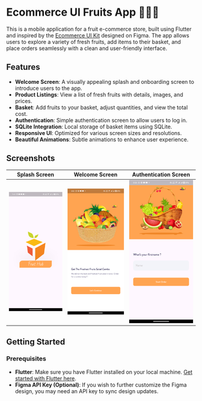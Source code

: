 # Ecommerce UI Fruits App 🍎🍌🍓

This is a mobile application for a fruit e-commerce store, built using Flutter and inspired by the [Ecommerce UI Kit](https://www.figma.com/design/8KG9uAt5CBr0sJ8MoDHwDr/Mobile-UI-Kit%3A-Ecommerce-(Community)?node-id=12-0&node-type=canvas&t=DSdJ4fwhXB4Qmrac-0) designed on Figma. The app allows users to explore a variety of fresh fruits, add items to their basket, and place orders seamlessly with a clean and user-friendly interface.

## Features

- **Welcome Screen**: A visually appealing splash and onboarding screen to introduce users to the app.
- **Product Listings**: View a list of fresh fruits with details, images, and prices.
- **Basket**: Add fruits to your basket, adjust quantities, and view the total cost.
- **Authentication**: Simple authentication screen to allow users to log in.
- **SQLite Integration**: Local storage of basket items using SQLite.
- **Responsive UI**: Optimized for various screen sizes and resolutions.
- **Beautiful Animations**: Subtle animations to enhance user experience.

## Screenshots

| Splash Screen | Welcome Screen | Authentication Screen |
|---|---|---|
| <img src="screenshots/splash_screen.png" width="250"> | <img src="screenshots/Welcome_screen.png" width="250"> | <img src="screenshots/Authentication.png" width="250"> |

## Getting Started

### Prerequisites

- **Flutter**: Make sure you have Flutter installed on your local machine. [Get started with Flutter here](https://flutter.dev/docs/get-started/install).
- **Figma API Key (Optional)**: If you wish to further customize the Figma design, you may need an API key to sync design updates.
